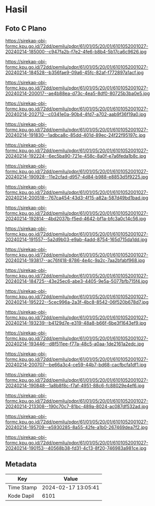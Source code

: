 # Hasil

## Foto C Plano

https://sirekap-obj-formc.kpu.go.id/72dd/pemilu/pdpr/61/01/05/20/01/6101052001027-20240214-185000--c947fa2b-f7e2-4fe6-b8b4-5b17ca6c9626.jpg

https://sirekap-obj-formc.kpu.go.id/72dd/pemilu/pdpr/61/01/05/20/01/6101052001027-20240214-184528--b356fae9-09a6-45fc-82af-f772897a1acf.jpg

https://sirekap-obj-formc.kpu.go.id/72dd/pemilu/pdpr/61/01/05/20/01/6101052001027-20240214-200017--ae4b88ea-d73c-4ea5-8df0-80725b3ba0e5.jpg

https://sirekap-obj-formc.kpu.go.id/72dd/pemilu/pdpr/61/01/05/20/01/6101052001027-20240214-202712--c0341e0a-90b4-4fd7-a702-aab9f36f19a0.jpg

https://sirekap-obj-formc.kpu.go.id/72dd/pemilu/pdpr/61/01/05/20/01/6101052001027-20240214-191830--1adbca8c-85dd-401d-89ec-24f22f95197c.jpg

https://sirekap-obj-formc.kpu.go.id/72dd/pemilu/pdpr/61/01/05/20/01/6101052001027-20240214-192224--6ec5ba90-721e-458c-8a0f-e7a6feda1b8c.jpg

https://sirekap-obj-formc.kpu.go.id/72dd/pemilu/pdpr/61/01/05/20/01/6101052001027-20240214-190928--11e2cfad-d957-4d84-b988-e8853d5f9225.jpg

https://sirekap-obj-formc.kpu.go.id/72dd/pemilu/pdpr/61/01/05/20/01/6101052001027-20240214-200518--767ca454-43d3-4f15-a82a-587d49bd1bad.jpg

https://sirekap-obj-formc.kpu.go.id/72dd/pemilu/pdpr/61/01/05/20/01/6101052001027-20240214-192814--4bd2037b-f5ed-4642-bf1a-bfc3a0c14c56.jpg

https://sirekap-obj-formc.kpu.go.id/72dd/pemilu/pdpr/61/01/05/20/01/6101052001027-20240214-191557--5a2d9b03-e9ab-4add-8754-165d715da1dd.jpg

https://sirekap-obj-formc.kpu.go.id/72dd/pemilu/pdpr/61/01/05/20/01/6101052001027-20240214-193817--ac76f418-8786-4e4c-9a2c-7aa2bfabf968.jpg

https://sirekap-obj-formc.kpu.go.id/72dd/pemilu/pdpr/61/01/05/20/01/6101052001027-20240214-184725--43e25ec6-abe3-4405-9e5a-5077bfb715f4.jpg

https://sirekap-obj-formc.kpu.go.id/72dd/pemilu/pdpr/61/01/05/20/01/6101052001027-20240214-195222--5cec996a-2a3f-4bc8-8542-06f520b678d7.jpg

https://sirekap-obj-formc.kpu.go.id/72dd/pemilu/pdpr/61/01/05/20/01/6101052001027-20240214-193239--b4129d7e-e319-48a8-b66f-6be3f1643ef9.jpg

https://sirekap-obj-formc.kpu.go.id/72dd/pemilu/pdpr/61/01/05/20/01/6101052001027-20240214-193446--d8f511ee-f77a-48c5-a0aa-1de2161a2edc.jpg

https://sirekap-obj-formc.kpu.go.id/72dd/pemilu/pdpr/61/01/05/20/01/6101052001027-20240214-200707--be66a3c4-ce59-44b7-bd68-cacfbcfa1df1.jpg

https://sirekap-obj-formc.kpu.go.id/72dd/pemilu/pdpr/61/01/05/20/01/6101052001027-20240214-190848--1a8b8f8c-f7af-4951-88c6-fc88029e4ef6.jpg

https://sirekap-obj-formc.kpu.go.id/72dd/pemilu/pdpr/61/01/05/20/01/6101052001027-20240214-213308--190c70c7-81bc-489a-8024-ac087df532ad.jpg

https://sirekap-obj-formc.kpu.go.id/72dd/pemilu/pdpr/61/01/05/20/01/6101052001027-20240214-195709--e5930285-8a55-42fe-a1b0-267469dea7f2.jpg

https://sirekap-obj-formc.kpu.go.id/72dd/pemilu/pdpr/61/01/05/20/01/6101052001027-20240214-190153--40568b38-fd31-4c13-8f20-746983a981ce.jpg


## Metadata

| Key        | Value               |
| ---------- | ------------------- |
| Time Stamp | 2024-02-17 13:05:41 |
| Kode Dapil | 6101                |



